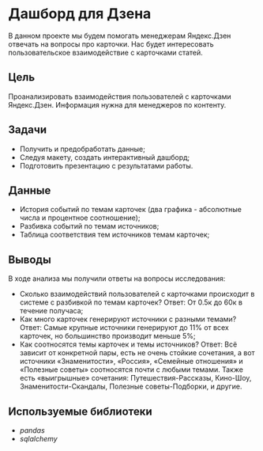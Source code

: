 # Дашборд для Дзена
В данном проекте мы будем помогать менеджерам Яндекс.Дзен отвечать на вопросы про карточки. Нас будет интересовать пользовательское взаимодействие с карточками статей.

## Цель
Проанализировать взаимодействия пользователей с карточками Яндекс.Дзен. Информация нужна для менеджеров по контенту.

## Задачи
* Получить и предобработать данные;
* Следуя макету, создать интерактивный дашборд;
* Подготовить презентацию с результатами работы.

## Данные
* История событий по темам карточек (два графика - абсолютные числа и процентное соотношение);
* Разбивка событий по темам источников;
* Таблица соответствия тем источников темам карточек;

## Выводы
В ходе анализа мы получили ответы на вопросы исследования:

* Сколько взаимодействий пользователей с карточками происходит в системе с разбивкой по темам карточек? Ответ: От 0.5к до 60к в течение получаса;
* Как много карточек генерируют источники с разными темами? Ответ: Самые крупные источники генерируют до 11% от всех карточек, но большинство производит меньше 5%;
* Как соотносятся темы карточек и темы источников? Ответ: Всё зависит от конкретной пары, есть не очень стойкие сочетания, а вот источники «Знаменитости», «Россия», «Семейные отношения» и «Полезные советы» соотносятся почти с любыми темами. Также есть «выигрышные» сочетания: Путешествия-Рассказы, Кино-Шоу, Знаменитости-Скандалы, Полезные советы-Подборки, и другие.

## Используемые библиотеки
- *pandas*
- *sqlalchemy*